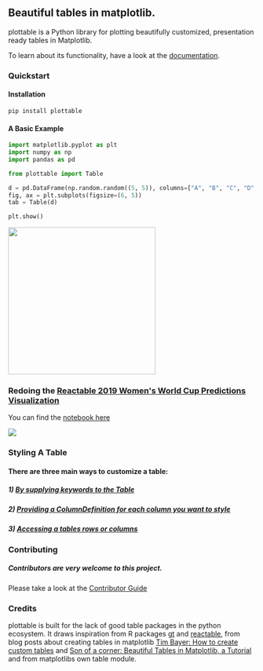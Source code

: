 ## Beautiful tables in matplotlib.

plottable is a Python library for plotting beautifully customized, presentation ready tables in Matplotlib.

To learn about its functionality, have a look at the [documentation](https://plottable.readthedocs.io/en/latest/).

### Quickstart

#### Installation

```
pip install plottable
```

#### A Basic Example
```python
import matplotlib.pyplot as plt
import numpy as np
import pandas as pd

from plottable import Table

d = pd.DataFrame(np.random.random((5, 5)), columns=["A", "B", "C", "D", "E"]).round(2)
fig, ax = plt.subplots(figsize=(6, 5))
tab = Table(d)

plt.show()
```

<img src="docs/example_notebooks/images/basic_table.png" width="300">

### Redoing the [Reactable 2019 Women's World Cup Predictions Visualization](https://glin.github.io/reactable/articles/womens-world-cup/womens-world-cup.html)

You can find the [notebook here](https://github.com/znstrider/plottable/blob/master/docs/example_notebooks/wwc_example.ipynb)

<img src="docs/example_notebooks/images/wwc_table.png">

### Styling A Table

#### There are three main ways to customize a table:

##### 1) [By supplying keywords to the Table](https://plottable.readthedocs.io/en/latest/notebooks/table.html)

##### 2) [Providing a ColumnDefinition for each column you want to style](https://plottable.readthedocs.io/en/latest/notebooks/column_definition.html)

##### 3) [Accessing a tables rows or columns](https://plottable.readthedocs.io/en/latest/notebooks/rows_and_columns.html)

### Contributing

##### *Contributors are very welcome to this project.*  

Please take a look at the [Contributor Guide](contributing.rst)


### Credits

plottable is built for the lack of good table packages in the python ecosystem.
It draws inspiration from R packages [gt](https://github.com/rstudio/gt) and [reactable](https://github.com/glin/reactable), from blog posts about creating tables in matplotlib [Tim Bayer: How to create custom tables](https://matplotlib.org/matplotblog/posts/how-to-create-custom-tables/) and [Son of a corner: Beautiful Tables in Matplotlib, a Tutorial](https://www.sonofacorner.com/beautiful-tables/) and from matplotlibs own table module.